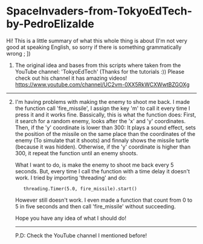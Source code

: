 # SpaceInvaders-from-TokyoEdTech-by-PedroElizalde
Hi! This is a little summary of what this whole thing is about (I'm not very good at speaking English, so sorry if there is something grammatically wrong ; ])

1)  The original idea and bases from this scripts where taken from the YouTube channel: 'TokyoEdTech' (Thanks for the tutorials :))
    Please check out his channel it has amazing videos!
                                      https://www.youtube.com/channel/UC2vm-0XX5RkWCXWwtBZGOXg

***************************************************************************************************************************************************
2) I'm having problems with making the enemy to shoot me back. I made the function call 'fire_missile', I assign the key 'm' to call it every time I press it and it works fine. Bassically, this is what the function does: First, it search for a random enemy, looks after the 'x' and 'y' coordinates. Then, if the 'y' coordinate is lower than 300: It plays a sound effect, sets the position of the missile on the same place than the coordinates of the enemy (To simulate that it shoots) and finnaly shows the missile turtle (because it was hidden). Otherwise, if the 'y' coordinate is higher than 300, it repeat the function until an enemy shoots.
        
   What I want to do, is make the enemy to shoot me back every 5 seconds. But, every time I call the function with a time delay it doesn't work.
   I tried by importing 'threading' and do:
   
          threading.Timer(5.0, fire_missile).start()
	  
   However still doesn't work. I even made a function that count from 0 to 5 in five seconds and then call 'fire_missile' without succeeding.
   
   Hope you have any idea of what I should do!
   
   ***************************************************************************************************************************************************
   P.D: Check the YouTube channel I mentioned before!
